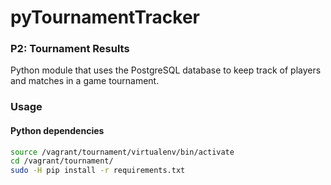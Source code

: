 # pyTournamentTracker
### P2: Tournament Results
Python module that uses the PostgreSQL database to keep track of players and matches in a game tournament.

### Usage

#### Python dependencies

``` bash
source /vagrant/tournament/virtualenv/bin/activate
cd /vagrant/tournament/
sudo -H pip install -r requirements.txt
```
